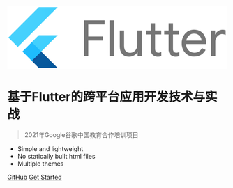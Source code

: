 <!-- _coverpage.md -->

![logo](flutter.png)

# 基于Flutter的跨平台应用开发技术与实战

> 2021年Google谷歌中国教育合作培训项目

- Simple and lightweight
- No statically built html files
- Multiple themes

[GitHub](https://github.com/walkman617/Flutter2)
[Get Started](#headline)
